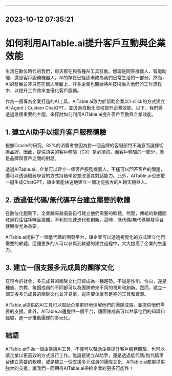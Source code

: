 

---------------------------------------------
2023-10-12 07:35:21
---------------------------------------------

# **如何利用AITable.ai提升客戶互動與企業效能**

生活在數位時代的我們，每天都在與各種AI工具互動。無論是問答機器人、智能助理、還是客戶服務機器人，AI的存在已經逐漸成為我們日常生活的一部分。然而，AI的發展並非只有在個人層面上，許多企業也開始將AI技術融入他們的工作流程中，以提升工作效率並優化客戶服務。

作為一個專為企業打造的AI工具，AITable.ai致力於幫助企業以1-click的方式建立AI Agent / Custom ChatGPT，並透過自動化流程提升企業效能。以下，我們將透過幾個重要的主題，來探討如何利用AITable.ai提升客戶互動與企業效能。

## **1. 建立AI助手以提升客戶服務體驗**

根據Oracle的研究，82%的消費者會因為對一個品牌的客服部門不滿意而選擇切換品牌。因此，提供頂尖的客戶體驗（CX）是必須的。而客戶體驗的一部分，就是品牌與客戶之間的對話。

透過AITable.ai，企業可以建立一個客戶服務機器人，不僅可以回答客戶的問題，還可以透過機器學習的方式持續學習並改善其對話能力。此外，AITable.ai也支援一鍵生成ChatGPT，讓企業能快速地建立一個功能強大的AI聊天機器人。

## **2. 透過低代碼/無代碼平台建立需要的軟體**

在數位化趨勢下，企業越來越需要自行建立他們需要的軟體。然而，傳統的軟體開發過程往往耗時且複雜，不利於快速迭代和創新。這時，低代碼/無代碼開發平台就顯得尤為重要。

AITable.ai提供了一個低代碼的開發平台，讓企業可以透過視覺化的方式建立他們需要的軟體。這讓更多的人可以參與到軟體的建立過程中，大大提高了企業的生產力。

## **3. 建立一個支援多元成員的團隊文化**

在現今的社會，多元成員的團隊文化已經成為一種趨勢。不論是性別、性向，還是種族、宗教，每個成員的不同都可以為團隊帶來不同的視角和創新。然而，建立一個支援多元成員的團隊文化並非易事，這需要企業有足夠的工具和資源。

AITable.ai提供的AI工具可以幫助企業更好地理解他們的團隊成員，並提供他們需要的支援。此外，AITable.ai還提供一個平台，讓團隊成員可以共享他們的知識和經驗，進一步推動團隊的多元化。

## **結語**

AITable.ai作為一個企業級AI工具，不僅可以幫助企業提升客戶服務體驗，也可以讓企業以更高效的方式進行工作。無論是建立AI助手，還是透過低代碼/無代碼平台建立需要的軟體，或是建立一個支援多元成員的團隊文化，AITable.ai都能提供強大的支援。讓我們一同期待AITable.ai帶給企業的更多可能性！